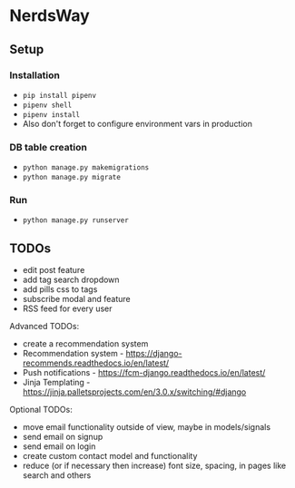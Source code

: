 # NerdsWay


## Setup
### Installation
 - `pip install pipenv`
 - `pipenv shell`
 - `pipenv install`
 - Also don't forget to configure environment vars in production

### DB table creation
 - `python manage.py makemigrations`
 - `python manage.py migrate`

### Run
 - `python manage.py runserver`


## TODOs
 - edit post feature
 - add tag search dropdown
 - add pills css to tags
 - subscribe modal and feature
 - RSS feed for every user

 Advanced TODOs:
 - create a recommendation system
 - Recommendation system - https://django-recommends.readthedocs.io/en/latest/
 - Push notifications - https://fcm-django.readthedocs.io/en/latest/
 - Jinja Templating - https://jinja.palletsprojects.com/en/3.0.x/switching/#django

 Optional TODOs:
 - move email functionality outside of view, maybe in models/signals
 - send email on signup
 - send email on login
 - create custom contact model and functionality
 - reduce (or if necessary then increase) font size, spacing, in pages like search and others